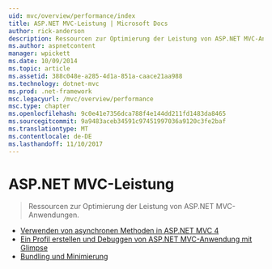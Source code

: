 ```yaml
---
uid: mvc/overview/performance/index
title: ASP.NET MVC-Leistung | Microsoft Docs
author: rick-anderson
description: Ressourcen zur Optimierung der Leistung von ASP.NET MVC-Anwendungen.
ms.author: aspnetcontent
manager: wpickett
ms.date: 10/09/2014
ms.topic: article
ms.assetid: 388c048e-a285-4d1a-851a-caace21aa988
ms.technology: dotnet-mvc
ms.prod: .net-framework
msc.legacyurl: /mvc/overview/performance
msc.type: chapter
ms.openlocfilehash: 9c0e41e7356dca788f4e144dd211fd1483da8465
ms.sourcegitcommit: 9a9483aceb34591c97451997036a9120c3fe2baf
ms.translationtype: MT
ms.contentlocale: de-DE
ms.lasthandoff: 11/10/2017
---
```

<a name="aspnet-mvc-performance"></a>ASP.NET MVC-Leistung
====================
> Ressourcen zur Optimierung der Leistung von ASP.NET MVC-Anwendungen.


- [Verwenden von asynchronen Methoden in ASP.NET MVC 4](using-asynchronous-methods-in-aspnet-mvc-4.md)
- [Ein Profil erstellen und Debuggen von ASP.NET MVC-Anwendung mit Glimpse](profile-and-debug-your-aspnet-mvc-app-with-glimpse.md)
- [Bundling und Minimierung](bundling-and-minification.md)
